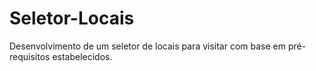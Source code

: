 # Seletor-Locais

Desenvolvimento de um seletor de locais para visitar com base em pré-requisitos estabelecidos.
